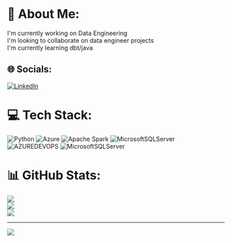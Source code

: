 # 💫 About Me:
I'm currently working on Data Engineering<br>I'm looking to collaborate on data engineer projects<br>I'm currently learning dbt/java


## 🌐 Socials:
[![LinkedIn](https://img.shields.io/badge/LinkedIn-%230077B5.svg?logo=linkedin&logoColor=white)](https://linkedin.com/in/https://www.linkedin.com/in/calebe-ladislau-77245b181/) 

# 💻 Tech Stack:
![Python](https://img.shields.io/badge/python-3670A0?style=for-the-badge&logo=python&logoColor=ffdd54) ![Azure](https://img.shields.io/badge/azure-%230072C6.svg?style=for-the-badge&logo=microsoftazure&logoColor=white) ![Apache Spark](https://img.shields.io/badge/Apache%20Spark-FDEE21?style=for-the-badge&logo=apachespark&logoColor=black) ![MicrosoftSQLServer](https://img.shields.io/badge/Microsoft%20SQL%20Server-CC2927?style=for-the-badge&logo=microsoft%20sql%20server&logoColor=white) ![AZUREDEVOPS](https://img.shields.io/badge/azuredevops-0078D7.svg?style=for-the-badge&logo=azuredevops&logoColor=white&color=%230078D7) ![MicrosoftSQLServer](https://img.shields.io/badge/Microsoft%20SQL%20Server-CC2927?style=for-the-badge&logo=microsoft%20sql%20server&logoColor=white)
# 📊 GitHub Stats:
![](https://github-readme-stats.vercel.app/api?username=CalebeLadis&theme=dark&hide_border=false&include_all_commits=true&count_private=true)<br/>
![](https://github-readme-streak-stats.herokuapp.com/?user=CalebeLadis&theme=dark&hide_border=false)<br/>
![](https://github-readme-stats.vercel.app/api/top-langs/?username=CalebeLadis&theme=dark&hide_border=false&include_all_commits=true&count_private=true&layout=compact)

---
[![](https://visitcount.itsvg.in/api?id=CalebeLadis&icon=0&color=1)](https://visitcount.itsvg.in)

<!-- Proudly created with GPRM ( https://gprm.itsvg.in ) -->
